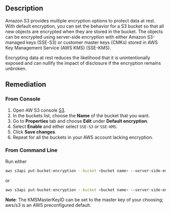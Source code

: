 ## Description

Amazon S3 provides multiple encryption options to protect data at rest. With default encryption, you can set the behavior for a S3 bucket so that all new objects are encrypted when they are stored in the bucket. The objects can be encrypted using server-side encryption with either Amazon S3-managed keys (SSE-S3) or customer master keys (CMKs) stored in AWS Key Management Service (AWS KMS) (SSE-KMS).

Encrypting data at rest reduces the likelihood that it is unintentionally exposed and can nullify the impact of disclosure if the encryption remains unbroken.

## Remediation

### From Console

1. Open AW S3 console [S3](https://console.aws.amazon.com/s3/).
2. In the buckets list, choose the **Name** of the bucket that you want.
3. Go to **Properties** tab and choose **Edit** under **Default encryption**.
4. Select **Enable** and either select `SSE-S3` or `SSE-KMS`.
5. Click **Save changes**.
6. Repeat for all the buckets in your AWS account lacking encryption.

### From Command Line

Run either
```bash
aws s3api put-bucket-encryption --bucket <bucket name> --server-side-encryption-configuration '{"Rules": [{"ApplyServerSideEncryptionByDefault":{"SSEAlgorithm": "AES256"}}]}'
```

or

```bash
aws s3api put-bucket-encryption --bucket <bucket name> --server-side-encryption-configuration '{"Rules": [{"ApplyServerSideEncryptionByDefault": {"SSEAlgorithm": "aws:kms","KMSMasterKeyID": "aws/s3"}}]}'
```
**Note**: The KMSMasterKeyID can be set to the master key of your choosing; aws/s3 is an AWS preconfigured default.
